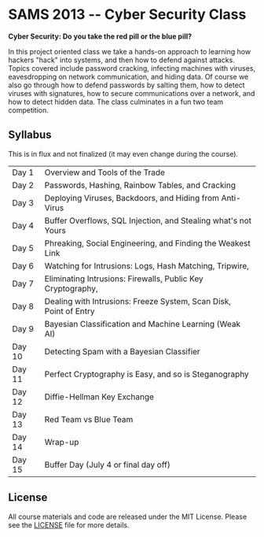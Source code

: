 # SAMS 2013 -- Cyber Security Class

**Cyber Security: Do you take the red pill or the blue pill?**

In this project oriented class we take a hands-on approach to learning how
hackers "hack" into systems, and then how to defend against attacks.  Topics
covered include password cracking, infecting machines with viruses,
eavesdropping on network communication, and hiding data.  Of course we also
go through how to defend passwords by salting them, how to detect viruses with
signatures, how to secure communications over a network, and how to detect
hidden data.  The class culminates in a fun two team competition.

## Syllabus

This is in flux and not finalized (it may even change during the course).

<table>
    <tr><td>Day 1</td><td>Overview and Tools of the Trade</td></tr>
    <tr><td>Day 2</td><td>Passwords, Hashing, Rainbow Tables, and Cracking</td></tr>
    <tr><td>Day 3</td><td>Deploying Viruses, Backdoors, and Hiding from Anti-Virus</td></tr>
    <tr><td>Day 4</td><td>Buffer Overflows, SQL Injection, and Stealing what's not Yours</td></tr>
    <tr><td>Day 5</td><td>Phreaking, Social Engineering, and Finding the Weakest Link</td></tr>
    <tr><td>Day 6</td><td>Watching for Intrusions: Logs, Hash Matching, Tripwire, </td></tr>
    <tr><td>Day 7</td><td>Eliminating Intrusions: Firewalls, Public Key Cryptography, </td></tr>
    <tr><td>Day 8</td><td>Dealing with Intrusions: Freeze System, Scan Disk, Point of Entry</td></tr>
    <tr><td>Day 9</td><td>Bayesian Classification and Machine Learning (Weak AI)</td></tr>
    <tr><td>Day 10</td><td>Detecting Spam with a Bayesian Classifier</td></tr>
    <tr><td>Day 11</td><td>Perfect Cryptography is Easy, and so is Steganography</td></tr>
    <tr><td>Day 12</td><td>Diffie-Hellman Key Exchange</td></tr>
    <tr><td>Day 13</td><td>Red Team vs Blue Team</td></tr>
    <tr><td>Day 14</td><td>Wrap-up</td></tr>
    <tr><td>Day 15</td><td>Buffer Day (July 4 or final day off)</td></tr>
</table>

## License

All course materials and code are released under the MIT License.  Please see
the [LICENSE](https://github.com/theonewolf/cmu-sams13-cyber-security/blob/master/LICENSE)
file for more details.
